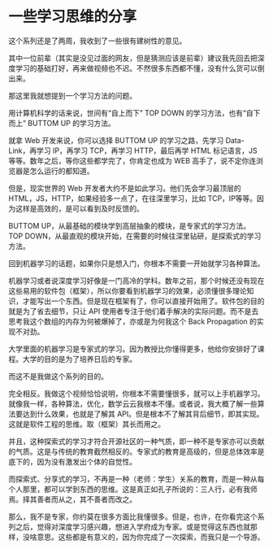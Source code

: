 # 一些学习思维的分享

这个系列还是了两周，我收到了一些很有建树性的意见。

其中一位前辈（其实是没见过面的网友，但是猜测应该是前辈）建议我先回去把深度学习的基础打好，再来做视频也不迟。不然很多东西都不懂，没有什么货可以倒出来。

那这里我就想提到一个学习方法的问题。

用计算机科学的话来说，世间有“自上而下” TOP DOWN 的学习方法，也有“自下而上” BUTTOM UP 的学习方法。

就拿 Web 开发来说，你可以选择 BUTTOM UP 的学习之路，先学习 Data-Link，再学习 IP，再学习 TCP，再学习 HTTP，最后再学 HTML 标记语言，JS 等等。数年之后，等你这些都学完了，你肯定也成为 WEB 高手了，说不定你连浏览器是怎么运行的都知道。

但是，现实世界的 Web 开发者大约不是如此学习。他们先会学习最顶层的 HTML，JS，HTTP，如果经验多一点了，在往深里学习，比如 TCP，IP等等。因为这样是高效的，是可以看到及时反馈的。

BUTTOM UP，从最基础的模块学到高层抽象的模块，是专家式的学习方法。TOP DOWN，从最直观的模块开始，在需要的时候往深里钻研，是探索式的学习方法。

回到机器学习的话题，如果你只是想入门，你根本不需要一开始就学习各种算法。

机器学习或者说深度学习好像是一门高冷的学科。数年之前，那个时候还没有现在这些易用的软件包（框架），所以你要看到机器学习的效果，必须懂很多理论知识，才能写出一个东西。但是现在框架有了，你可以直接开始用了。软件包的目的就是为了省去细节，只让 API 使用者专注于他们着手解决的实际问题。而不是去思考我这个数组的内存为何被爆掉了，亦或是为何我这个 Back Propagation 的实现不对劲。

大学里面的机器学习是专家式的学习。因为教授比你懂得更多，他给你安排好了课程。大学的目的是为了培养日后的专家。

而这不是我做这个系列的目的。

完全相反。我做这个视频恰恰说明，你根本不需要懂很多，就可以上手机器学习。就像我一样，各种算法，优化，数学云云我根本不懂。或者说，我大概了解一些算法要达到什么效果，也就是了解其 API。但是根本不了解其背后细节，即其实现。这就是软件工程的思维。取（框架）其长而用之。

并且，这种探索式的学习才符合开源社区的一种气质，即一种不是专家亦可以贡献的气质。这是与传统的教育截然相反的。专家式的教育是高级的，但是总体效率是底下的，因为没有激发出个体的自觉性。

而探索式、分享式的学习，不再是一种（老师：学生）关系的教育，而是一种从每个人那里，都可以学到东西的思维。这是真正如孔子所说的：三人行，必有我师焉。择其善者而从之，其不善者而改之。

那么，我不是专家，你约莫在很多方面比我懂很多。但是，也许，在你看完这个系列之后，觉得对深度学习感兴趣，想进入学府成为专家。或是觉得这东西也就那样，没啥意思。这些都是有意义的，因为你完成了一次探索，而我只是一个导游。

